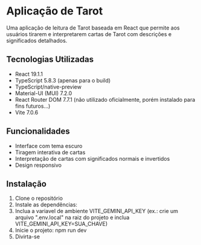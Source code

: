 # Aplicação de Tarot

Uma aplicação de leitura de Tarot baseada em React que permite aos usuários tirarem e interpretarem cartas de Tarot com
descrições e significados detalhados.

## Tecnologias Utilizadas

- React 19.1.1
- TypeScript 5.8.3 (apenas para o build)
- TypeScript/native-preview 
- Material-UI (MUI) 7.2.0
- React Router DOM 7.7.1 (não utilizado oficialmente, porém instalado para fins futuros...)
- Vite 7.0.6

## Funcionalidades

- Interface com tema escuro
- Tiragem interativa de cartas
- Interpretação de cartas com significados normais e invertidos
- Design responsivo

## Instalação

1. Clone o repositório
2. Instale as dependências:
3. Inclua a variavel de ambiente VITE_GEMINI_API_KEY (ex.: crie um arquivo ".env.local" na raiz do projeto e inclua
   VITE_GEMINI_API_KEY=SUA_CHAVE)
4. Inicie o projeto: npm run dev
5. Divirta-se